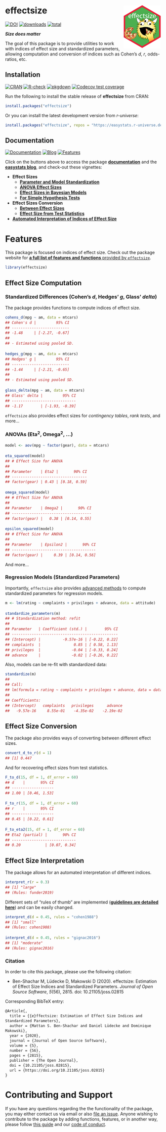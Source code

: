 
# effectsize <img src='man/figures/logo.png' align="right" height="139" />

[![DOI](https://joss.theoj.org/papers/10.21105/joss.02815/status.svg)](https://doi.org/10.21105/joss.02815)
[![downloads](http://cranlogs.r-pkg.org/badges/effectsize)](https://cran.r-project.org/package=effectsize)
[![total](https://cranlogs.r-pkg.org/badges/grand-total/effectsize)](https://cranlogs.r-pkg.org/)

***Size does matter***

The goal of this package is to provide utilities to work with indices of
effect size and standardized parameters, allowing computation and
conversion of indices such as Cohen’s *d*, *r*, odds-ratios, etc.

## Installation

[![CRAN](http://www.r-pkg.org/badges/version/effectsize)](https://cran.r-project.org/package=effectsize)
[![R-check](https://github.com/easystats/effectsize/workflows/R-check/badge.svg)](https://github.com/easystats/effectsize/actions)
[![pkgdown](https://github.com/easystats/effectsize/workflows/pkgdown/badge.svg)](https://github.com/easystats/effectsize/actions)
[![Codecov test
coverage](https://codecov.io/gh/easystats/effectsize/branch/main/graph/badge.svg)](https://codecov.io/gh/easystats/effectsize?branch=main)

Run the following to install the stable release of **effectsize** from
CRAN:

``` r
install.packages("effectsize")
```

Or you can install the latest development version from *r-universe*:

``` r
install.packages("effectsize", repos = "https://easystats.r-universe.dev")
```

<!-- Or from *GitHub*: -->
<!-- ```{r, warning=FALSE, message=FALSE, eval=FALSE} -->
<!-- if (!require("remotes")) install.packages("remotes") -->
<!-- remotes::install_github("easystats/effectsize") -->
<!-- ``` -->

## Documentation

[![Documentation](https://img.shields.io/badge/documentation-effectsize-orange.svg?colorB=E91E63)](https://easystats.github.io/effectsize/)
[![Blog](https://img.shields.io/badge/blog-easystats-orange.svg?colorB=FF9800)](https://easystats.github.io/blog/posts/)
[![Features](https://img.shields.io/badge/features-effectsize-orange.svg?colorB=2196F3)](https://easystats.github.io/effectsize/reference/index.html)

Click on the buttons above to access the package
[**documentation**](https://easystats.github.io/effectsize/) and the
[**easystats blog**](https://easystats.github.io/blog/posts/), and
check-out these vignettes:

-   **Effect Sizes**
    -   [**Parameter and Model
        Standardization**](https://easystats.github.io/effectsize/articles/standardize_parameters.html)
    -   [**ANOVA Effect
        Sizes**](https://easystats.github.io/effectsize/articles/anovaES.html)
    -   [**Effect Sizes in Bayesian
        Models**](https://easystats.github.io/effectsize/articles/bayesian_models.html)  
    -   [**For Simple Hypothesis
        Tests**](https://easystats.github.io/effectsize/articles/simple_htests.html)  
-   **Effect Sizes Conversion**
    -   [**Between Effect
        Sizes**](https://easystats.github.io/effectsize/articles/convert.html)
    -   [**Effect Size from Test
        Statistics**](https://easystats.github.io/effectsize/articles/from_test_statistics.html)
-   [**Automated Interpretation of Indices of Effect
    Size**](https://easystats.github.io/effectsize/articles/interpret.html)

# Features

This package is focused on indices of effect size. Check out the package
website for [**a full list of features and functions** provided by
`effectsize`](https://easystats.github.io/effectsize/reference/index.html).

``` r
library(effectsize)
```

## Effect Size Computation

### Standardized Differences (Cohen’s *d*, Hedges’ *g*, Glass’ *delta*)

The package provides functions to compute indices of effect size.

``` r
cohens_d(mpg ~ am, data = mtcars)
## Cohen's d |         95% CI
## --------------------------
## -1.48     | [-2.27, -0.67]
## 
## - Estimated using pooled SD.

hedges_g(mpg ~ am, data = mtcars)
## Hedges' g |         95% CI
## --------------------------
## -1.44     | [-2.21, -0.65]
## 
## - Estimated using pooled SD.

glass_delta(mpg ~ am, data = mtcars)
## Glass' delta |         95% CI
## -----------------------------
## -1.17        | [-1.93, -0.39]
```

`effectsize` also provides effect sizes for *contingency tables*, *rank
tests*, and more…

### ANOVAs (Eta<sup>2</sup>, Omega<sup>2</sup>, …)

``` r
model <- aov(mpg ~ factor(gear), data = mtcars)

eta_squared(model)
## # Effect Size for ANOVA
## 
## Parameter    | Eta2 |       90% CI
## ----------------------------------
## factor(gear) | 0.43 | [0.18, 0.59]

omega_squared(model)
## # Effect Size for ANOVA
## 
## Parameter    | Omega2 |       90% CI
## ------------------------------------
## factor(gear) |   0.38 | [0.14, 0.55]

epsilon_squared(model)
## # Effect Size for ANOVA
## 
## Parameter    | Epsilon2 |       90% CI
## --------------------------------------
## factor(gear) |     0.39 | [0.14, 0.56]
```

And more…

### Regression Models (Standardized Parameters)

Importantly, `effectsize` also provides [advanced
methods](https://easystats.github.io/effectsize/articles/standardize_parameters.html)
to compute standardized parameters for regression models.

``` r
m <- lm(rating ~ complaints + privileges + advance, data = attitude)

standardize_parameters(m)
## # Standardization method: refit
## 
## Parameter   | Coefficient (std.) |        95% CI
## ------------------------------------------------
## (Intercept) |          -9.57e-16 | [-0.22, 0.22]
## complaints  |               0.85 | [ 0.58, 1.13]
## privileges  |              -0.04 | [-0.33, 0.24]
## advance     |              -0.02 | [-0.26, 0.22]
```

Also, models can be re-fit with standardized data:

``` r
standardize(m)
## 
## Call:
## lm(formula = rating ~ complaints + privileges + advance, data = data_std)
## 
## Coefficients:
## (Intercept)   complaints   privileges      advance  
##   -9.57e-16     8.55e-01    -4.35e-02    -2.19e-02
```

## Effect Size Conversion

The package also provides ways of converting between different effect
sizes.

``` r
convert_d_to_r(d = 1)
## [1] 0.447
```

And for recovering effect sizes from test statistics.

``` r
F_to_d(15, df = 1, df_error = 60)
## d    |       95% CI
## -------------------
## 1.00 | [0.46, 1.53]

F_to_r(15, df = 1, df_error = 60)
## r    |       95% CI
## -------------------
## 0.45 | [0.22, 0.61]

F_to_eta2(15, df = 1, df_error = 60)
## Eta2 (partial) |       90% CI
## -----------------------------
## 0.20           | [0.07, 0.34]
```

## Effect Size Interpretation

The package allows for an automated interpretation of different indices.

``` r
interpret_r(r = 0.3)
## [1] "large"
## (Rules: funder2019)
```

Different sets of “rules of thumb” are implemented ([**guidelines are
detailed
here**](https://easystats.github.io/effectsize/articles/interpret.html))
and can be easily changed.

``` r
interpret_d(d = 0.45, rules = "cohen1988")
## [1] "small"
## (Rules: cohen1988)

interpret_d(d = 0.45, rules = "gignac2016")
## [1] "moderate"
## (Rules: gignac2016)
```

### Citation

In order to cite this package, please use the following citation:

-   Ben-Shachar M, Lüdecke D, Makowski D (2020). effectsize: Estimation
    of Effect Size Indices and Standardized Parameters. *Journal of Open
    Source Software*, *5*(56), 2815. doi: 10.21105/joss.02815

Corresponding BibTeX entry:

    @Article{,
      title = {{e}ffectsize: Estimation of Effect Size Indices and Standardized Parameters},
      author = {Mattan S. Ben-Shachar and Daniel Lüdecke and Dominique Makowski},
      year = {2020},
      journal = {Journal of Open Source Software},
      volume = {5},
      number = {56},
      pages = {2815},
      publisher = {The Open Journal},
      doi = {10.21105/joss.02815},
      url = {https://doi.org/10.21105/joss.02815}
    }

# Contributing and Support

If you have any questions regarding the the functionality of the
package, you may either contact us via email or also [file an
issue](https://github.com/easystats/effectsize/issues). Anyone wishing
to contribute to the package by adding functions, features, or in
another way, please follow [this
guide](https://github.com/easystats/effectsize/blob/main/.github/CONTRIBUTING.md)
and our [code of
conduct](https://github.com/easystats/effectsize/blob/main/.github/CODE_OF_CONDUCT.md).

